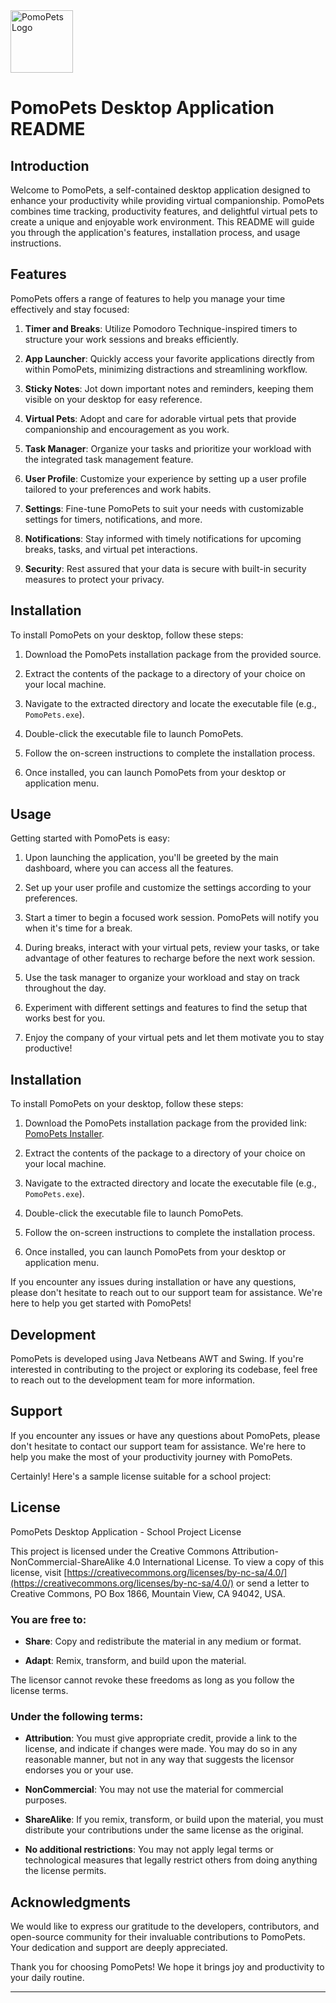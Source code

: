 <img src="https://lh3.googleusercontent.com/drive-viewer/AKGpihY1bo5WjXANVIemiyKQ3V1I7BQyvo-P7vV0GGfCWSWeFPbns-hEVVRZ1XjQfyIpPkhroXB6UY59-lE3T_QSXiHItCex2A=s1600" alt="PomoPets Logo" width="100">

# PomoPets Desktop Application README

## Introduction

Welcome to PomoPets, a self-contained desktop application designed to enhance your productivity while providing virtual companionship. PomoPets combines time tracking, productivity features, and delightful virtual pets to create a unique and enjoyable work environment. This README will guide you through the application's features, installation process, and usage instructions.

## Features

PomoPets offers a range of features to help you manage your time effectively and stay focused:

1. **Timer and Breaks**: Utilize Pomodoro Technique-inspired timers to structure your work sessions and breaks efficiently.
   
2. **App Launcher**: Quickly access your favorite applications directly from within PomoPets, minimizing distractions and streamlining workflow.

3. **Sticky Notes**: Jot down important notes and reminders, keeping them visible on your desktop for easy reference.

4. **Virtual Pets**: Adopt and care for adorable virtual pets that provide companionship and encouragement as you work.

5. **Task Manager**: Organize your tasks and prioritize your workload with the integrated task management feature.

6. **User Profile**: Customize your experience by setting up a user profile tailored to your preferences and work habits.

7. **Settings**: Fine-tune PomoPets to suit your needs with customizable settings for timers, notifications, and more.

8. **Notifications**: Stay informed with timely notifications for upcoming breaks, tasks, and virtual pet interactions.

9. **Security**: Rest assured that your data is secure with built-in security measures to protect your privacy.

## Installation

To install PomoPets on your desktop, follow these steps:

1. Download the PomoPets installation package from the provided source.

2. Extract the contents of the package to a directory of your choice on your local machine.

3. Navigate to the extracted directory and locate the executable file (e.g., `PomoPets.exe`).

4. Double-click the executable file to launch PomoPets.

5. Follow the on-screen instructions to complete the installation process.

6. Once installed, you can launch PomoPets from your desktop or application menu.

## Usage

Getting started with PomoPets is easy:

1. Upon launching the application, you'll be greeted by the main dashboard, where you can access all the features.

2. Set up your user profile and customize the settings according to your preferences.

3. Start a timer to begin a focused work session. PomoPets will notify you when it's time for a break.

4. During breaks, interact with your virtual pets, review your tasks, or take advantage of other features to recharge before the next work session.

5. Use the task manager to organize your workload and stay on track throughout the day.

6. Experiment with different settings and features to find the setup that works best for you.

7. Enjoy the company of your virtual pets and let them motivate you to stay productive!

## Installation

To install PomoPets on your desktop, follow these steps:

1. Download the PomoPets installation package from the provided link: [PomoPets Installer](https://drive.google.com/file/d/1KlMw1Cz7xCMOa5jGcjfbIfQc4o2VHYzp/view?usp=sharing).

2. Extract the contents of the package to a directory of your choice on your local machine.

3. Navigate to the extracted directory and locate the executable file (e.g., `PomoPets.exe`).

4. Double-click the executable file to launch PomoPets.

5. Follow the on-screen instructions to complete the installation process.

6. Once installed, you can launch PomoPets from your desktop or application menu.

If you encounter any issues during installation or have any questions, please don't hesitate to reach out to our support team for assistance. We're here to help you get started with PomoPets!

## Development

PomoPets is developed using Java Netbeans AWT and Swing. If you're interested in contributing to the project or exploring its codebase, feel free to reach out to the development team for more information.

## Support

If you encounter any issues or have any questions about PomoPets, please don't hesitate to contact our support team for assistance. We're here to help you make the most of your productivity journey with PomoPets.

Certainly! Here's a sample license suitable for a school project:

## License

PomoPets Desktop Application - School Project License

This project is licensed under the Creative Commons Attribution-NonCommercial-ShareAlike 4.0 International License. To view a copy of this license, visit [https://creativecommons.org/licenses/by-nc-sa/4.0/](https://creativecommons.org/licenses/by-nc-sa/4.0/) or send a letter to Creative Commons, PO Box 1866, Mountain View, CA 94042, USA.

### You are free to:

- **Share**: Copy and redistribute the material in any medium or format.
  
- **Adapt**: Remix, transform, and build upon the material.

The licensor cannot revoke these freedoms as long as you follow the license terms.

### Under the following terms:

- **Attribution**: You must give appropriate credit, provide a link to the license, and indicate if changes were made. You may do so in any reasonable manner, but not in any way that suggests the licensor endorses you or your use.

- **NonCommercial**: You may not use the material for commercial purposes.

- **ShareAlike**: If you remix, transform, or build upon the material, you must distribute your contributions under the same license as the original.

- **No additional restrictions**: You may not apply legal terms or technological measures that legally restrict others from doing anything the license permits.

## Acknowledgments

We would like to express our gratitude to the developers, contributors, and open-source community for their invaluable contributions to PomoPets. Your dedication and support are deeply appreciated.

Thank you for choosing PomoPets! We hope it brings joy and productivity to your daily routine.

---
